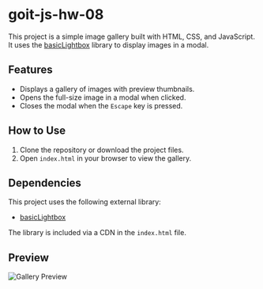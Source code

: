 # goit-js-hw-08

This project is a simple image gallery built with HTML, CSS, and JavaScript. It uses the [basicLightbox](https://basiclightbox.electerious.com/) library to display images in a modal.

## Features

- Displays a gallery of images with preview thumbnails.
- Opens the full-size image in a modal when clicked.
- Closes the modal when the `Escape` key is pressed.


## How to Use

1. Clone the repository or download the project files.
2. Open `index.html` in your browser to view the gallery.

## Dependencies

This project uses the following external library:

- [basicLightbox](https://cdn.jsdelivr.net/npm/basiclightbox@5.0.4/dist/basicLightbox.min.js)

The library is included via a CDN in the `index.html` file.

## Preview

![Gallery Preview](https://via.placeholder.com/800x400?text=Gallery+Preview)

